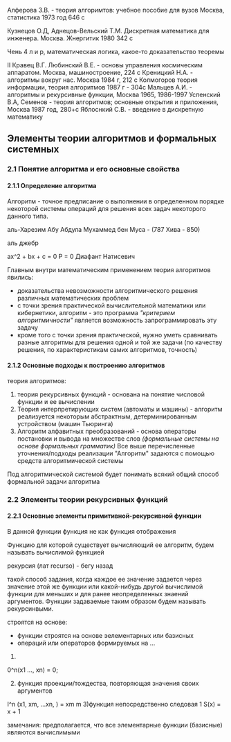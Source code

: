 Алферова З.В. - теория алгоримтов: учебное пособие для вузов Москва, статистика 1973 год 646 с

Кузнецов О.Д, Аднецов-Вельский Т.М. Дискретная математика для инженера. Москва. Жнергитик 1980 342 с

Чень 4 л и р, математическая логика, какое-то доказательство теоремы

II
Кравец В.Г. Любинский В.Е. - основы управления космическим аппаратом. Москва, машиностроение, 224 с
Креницкий Н.А. - алгоритмы вокруг нас. Москва 1984 г, 212 c
Колмогоров теория информации, теория алгоритмов 1987 г - 304c
Мальцев А.И. - алгоритмы и рекурсивные функции, Москва 1965, 1986-1997
Успенский В.А, Семенов - теория алгоритмов; основные открытия и приложения, Москва 1987 год, 280+с
Яблоснкий С.В. - введение в дискретную математику


## Элементы теории алгоритмов и формальных системных

### 2.1 Понятие алгоритма и его основные свойства


#### 2.1.1 Определение алгоритма
Алгоритм - точное предписание о выполнении в определенном порядке некоторой системы операций для решения всех задач некоторого данного типа. 

аль-Харезим Абу Абдула Мухаммед бен Муса - (787 Хива - 850)

аль джебр

ax^2 + bx + c = 0
P = 0
Диафант
Натисевич

Главным внутри математическим применением теория алгоритмов явились:
- доказательства невозможности алгоритмического решения различных математических проблем
- с точки зрения практической вычислительной математики или кибернетики, алгоритм - это программа *"критерием алгоритмичности"* является возможность запрограммировать эту задачу
- кроме того с точки зрения практической, нужно уметь сравнивать разные алгоритмы для решения одной и той же задачи (по качеству решения, по характеристикам самих алгоритмов, точность) 

#### 2.1.2 Основные подходы к построению алгоритмов

теория алгоритмов:
1) теория рекурсивных функций - основана на понятие числовой функции и ее вычислении
2) Теория интерпретирующих систем (автоматы и машины) - алгоритм реализуется некоторым абстрактным, детерминированным устройством (машин Тьюринга)
3) Алгоритм алфавитных преобразований - основа операторы постановки и вывода на множестве слов _(формальные системы на основе формальных грамматик)_
Все выше перечисленные уточнения/подходы реализации "Алгоритм" задаются с помощью средств алгоритмической системы

Под алгоритмической системой будет понимать всякий общий способ формальной задачи алгоритма


### 2.2 Элементы теории рекурсивных функций

#### 2.2.1 Основные элементы примитивной-рекурсивной функции
В данной функции функция не как функция отображения

Функцию для которой существует вычисляющий ее алгоритм, будем называть вычислимой функцией

рекурсия (лат recurso) - бегу назад

такой способ задания, когда каждое ее значение задается через значение этой же функции или какой-нибудь другой вычислимой функции для меньших и для ранее неопределенных знаений аргументов. Функции задаваемые таким образом будем называть рекурсинвыми.

строятся на основе: 
- функции строятся на основе эелементарных или базисных
- операций или операторов формируемых на ...
1) 

0^n(x1 ..., xn) = 0;

2) функция проекции/тождества, повторяющая значения своих аргументов

I^n (x1, xm, ...xn, ) = xm
  m
3)функция непосредственно следовая
  1
S(x) = x + 1 


замечания: 
предполагается, что все элементарные функции (базисные) являются вычислимыми